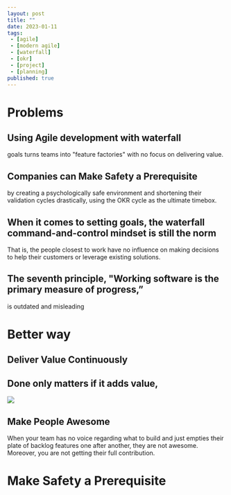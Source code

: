 ```yaml
---
layout: post
title: ""
date: 2023-01-11
tags:
 - [agile]
 - [modern agile]
 - [waterfall]
 - [okr]
 - [project]
 - [planning]
published: true
---
```


# Problems

## Using Agile development with waterfall 
goals turns teams into "feature factories" with no focus on delivering value.

## Companies can Make Safety a Prerequisite 
by creating a psychologically safe environment and shortening their validation cycles drastically, using the OKR cycle as the ultimate timebox.

## When it comes to setting goals, the waterfall command-and-control mindset is still the norm
That is, the people closest to work have no influence on making decisions to help their customers or leverage existing solutions.

## The seventh principle, "Working software is the primary measure of progress,” 
is outdated and misleading

# Better way 

## Deliver Value Continuously

## Done only matters if it adds value, 
![](https://imgopt.infoq.com/fit-in/1200x2400/filters:quality(80)/filters:no_upscale()/articles/transcend-factory-modern-agile/en/resources/1Picture2.jpg)

## Make People Awesome
When your team has no voice regarding what to build and just empties their plate of backlog features one after another, they are not awesome. Moreover, you are not getting their full contribution.

# Make Safety a Prerequisite
